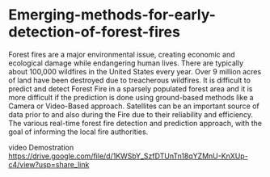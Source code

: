 # Emerging-methods-for-early-detection-of-forest-fires
Forest fires are a major environmental issue, creating economic and ecological damage while endangering human lives. There are typically about 100,000 wildfires in the United States every year. Over 9 million acres of land have been destroyed due to treacherous wildfires. It is difficult to predict and detect Forest Fire in a sparsely populated forest area and it is more difficult if the prediction is done using ground-based methods like a Camera or Video-Based approach. Satellites can be an important source of data prior to and also during the Fire due to their reliability and efficiency. The various real-time forest fire detection and prediction approach, with the goal of informing the local fire authorities.

video Demostration
https://drive.google.com/file/d/1KWSbY_SzfDTUnTn18qYZMnU-KnXUp-c4/view?usp=share_link
